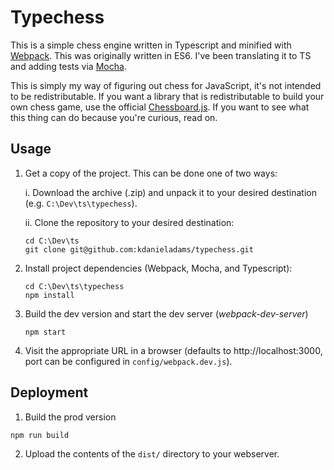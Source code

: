 # Typechess

This is a simple chess engine written in Typescript and minified with [Webpack](https://webpack.js.org/).  This was originally written in ES6.  I've been translating it to TS and adding tests via [Mocha](https://mochajs.org/).

This is simply my way of figuring out chess for JavaScript, it's not intended to be redistributable.  If you want a library that is redistributable to build your own chess game, use the official [Chessboard.js](https://chessboardjs.com/).  If you want to see what this thing can do because you're curious, read on.

## Usage

1. Get a copy of the project.  This can be done one of two ways:
    
    i. Download the archive (.zip) and unpack it to your desired destination (e.g. `C:\Dev\ts\typechess`).
    
    ii. Clone the repository to your desired destination:
    ```
    cd C:\Dev\ts
    git clone git@github.com:kdanieladams/typechess.git
    ```

2. Install project dependencies (Webpack, Mocha, and Typescript):
    ```
    cd C:\Dev\ts\typechess
    npm install
    ```
3. Build the dev version and start the dev server (*webpack-dev-server*)
    ```
    npm start
    ```
4. Visit the appropriate URL in a browser (defaults to http://localhost:3000, port can be configured in `config/webpack.dev.js`).

## Deployment

1. Build the prod version
```
npm run build
```
2. Upload the contents of the `dist/` directory to your webserver.
